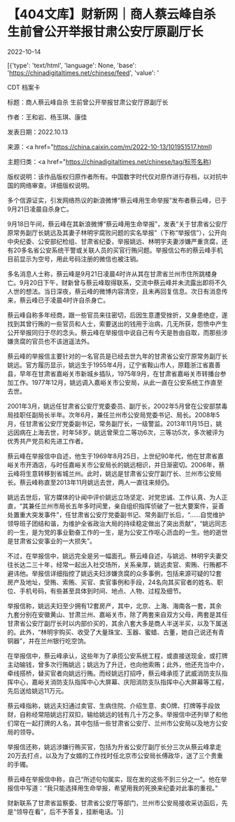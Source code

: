 # 【404文库】财新网｜商人蔡云峰自杀 生前曾公开举报甘肃公安厅原副厅长

2022-10-14

[{'type': 'text/html', 'language': None, 'base': 'https://chinadigitaltimes.net/chinese/feed', 'value': '

CDT 档案卡

标题：商人蔡云峰自杀 生前曾公开举报甘肃公安厅原副厅长

作者：王和岩、杨玉琪、康佳

发表日期：2022.10.13

来源：<a href="https://china.caixin.com/m/2022-10-13/101951517.html)

主题归类：<a href="https://chinadigitaltimes.net/chinese/tag/标签名称)

版权说明：该作品版权归原作者所有。中国数字时代仅对原作进行存档，以对抗中国的网络审查。详细版权说明。





多个信源证实，引发网络热议的新浪微博“蔡云峰用生命举报”发布者蔡云峰，已于9月21日凌晨自杀身亡。

9月18日午间，蔡云峰在其新浪微博“蔡云峰用生命举报”，发表“关于甘肃省公安厅原常务副厅长姚远及其妻子林明宇腐败问题的实名举报”（下称“举报信”），公开向中央纪委、公安部纪检组、甘肃省纪委，举报姚远、林明宇夫妻涉嫌严重贪腐，还有20多名省公安系统干警或关联人员的买官行贿问题。举报信公布的蔡云峰手机目前显示为空号，用此号码注册的微信也被注销。

多名消息人士称，蔡云峰是9月21日凌晨4时许从其在甘肃省兰州市住所跳楼身亡。9月20日下午，财新曾与蔡云峰取得联系，交流中蔡云峰并未流露出即将不久人世的想法。当日深夜，蔡云峰的微博内容清空，且未再回复信息。次日有消息传来，蔡云峰已于凌晨4时许自杀身亡。

蔡云峰自称多年经商，跟一些官员来往密切，后因生意遭受挫折，又身患绝症，遂找到其曾行贿的一些官员和人士，索要送出的钱用于治病，几无所获，怨愤中产生公开举报同归于尽的念头。蔡云峰在举报信中说自己有今天是咎由自取，而那些涉嫌贪腐的官员也不该逍遥法外。

蔡云峰的举报信主要针对的一名官员是已经去世九年的甘肃省公安厅原常务副厅长姚远。官方履历显示，姚远生于1955年4月，辽宁省鞍山市人，原籍浙江省嘉善县，早年在甘肃省嘉峪关市新城乡插队，1975年9月，在甘肃省嘉峪关市转播台参加工作。1977年12月，姚远调入嘉峪关市公安局，从此一直在公安系统工作直至去世。

2001年3月，姚远任甘肃省公安厅党委委员、副厅长，2002年5月曾在公安部禁毒局挂职任副局长半年。次年6月，兼任兰州市公安局党委书记、局长。2008年5月，任甘肃省公安厅党委副书记，常务副厅长，一级警监。2013年11月15日，姚远因病在上海去世，时年58岁。姚远曾荣立二等功6次，三等功5次，多次被评为优秀共产党员和先进工作者。

蔡云峰在举报信中自述，他生于1969年8月25日，上世纪90年代，他在甘肃省嘉峪关市开酒店，与时任嘉峪关市公安局长的姚远相识，并日渐密切。2006年，蔡云峰将生意转移到省城兰州。此时，姚远是甘肃省公安厅副厅长、兰州市公安局长。蔡云峰称直至2013年11月姚远去世，两人一直往来频仍。

姚远去世后，官方媒体的讣闻中评价姚远立场坚定、对党忠诚、工作认真、为人正直，“其兼任兰州市局长五年多时间里，亲自组织指挥侦破了一批大要案件，妥善处置重大突发事件”，任甘肃省公安厅党委副书记、常务副厅长后，“……自觉维护领导班子团结和谐，为维护全省政治大局的持续稳定做出了突出贡献”，“姚远同志的一生，是为党的事业勤奋工作的一生，是为公安工作呕心沥血的一生。他的逝世是甘肃省公安事业的一大损失”。

不过，在举报信中，姚远完全是另一幅面孔。蔡云峰自述，与姚远、林明宇夫妻交往长达二三十年，经常一起出入社交场所，关系亲厚，姚远卖官、索贿、行贿都不避讳他。举报信详细指控了姚远夫妇涉嫌贪腐的众多事例，包括来源可疑的12套房产及地址，受贿、索贿、买官、卖官事例和手段，24名向其买官者的姓名、职位、手机号码，有些甚至具体到时间、地点、人物、过程及细节。

举报信称，姚远夫妇至少拥有12套房产，其中，北京、上海、海南各一套，其余九套分别在安徽黄山、甘肃兰州、嘉峪关市，除了两套来自双方父母，两套是其任甘肃省公安厅副厅长时以内部价买的，其余八套大多是商人半送半买，以及下属送的。此外，“林明宇购买、收受了大量珠宝、玉器、蜜蜡、古董，她自己说还有青铜器”，并在兰州银行吃空饷。

在举报信中，蔡云峰承认，这些年为了承揽公安系统工程，或直接送现金，或打牌主动输钱，曾多次行贿姚远；姚远为了升迁，也向他索贿；此外，他还充当中介，牵线搭桥，替买官者向姚远行贿。而经姚远打招呼，蔡云峰承揽了武威消防支队指挥中心，嘉峪关消防支队指挥中心大屏幕、庆阳消防支队指挥中心大屏幕等工程，先后送给姚远11万元。

蔡云峰指称，姚远夫妇通过卖官、生病住院、介绍生意、卖O牌、打牌等手段敛财，自称经常陪姚远打双扣，输给姚远的钱有几十万之多。举报信中还列举了和他们常在一起打牌的人名，其中包括一些甘肃省公安厅、兰州市公安局以及地方公安局的领导。

举报信还称，姚远涉嫌行贿买官，包括为升省公安厅副厅长分三次从蔡云峰拿走20万去打点，以及为了女婿的工作找时任北京市公安局长傅政华，送了三个贵重的手镯。

蔡云峰在举报信中称，自己“所述句句属实，现在发的这些不到三分之一”。他在举报信中写道：“我只能选择用生命举报，希望用我的死换来纪委对此事的重视。”

财新联系了甘肃省监察委、甘肃省公安厅等部门，兰州市公安局接收采访函后，先是“领导在看”，后不予答复，挂断电话。'}]